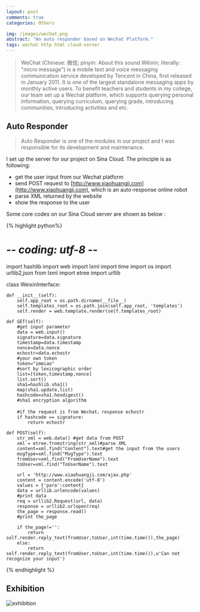 ```yaml
---
layout: post
comments: true
categories: Others

img: /images/wechat.png
abstract: "An auto responder based on Wechat Platform."
tags: wechat http html cloud-server
---
```


> WeChat (Chinese: 微信; pinyin: About this sound Wēixìn; literally: "micro message") is a mobile text and voice messaging communication service developed by Tencent in China, first released in January 2011. It is one of the largest standalone messaging apps by monthly active users. To benefit teachers and students in my college, our team set up a Wechat platform, which supports querying personal information, querying curriculum, querying grade, introducing communities, introducing activities and etc.


## Auto Responder

> Auto Responder is one of the modules in our project and I was responsible for its development and maintenance.

I set up the server for our project on Sina Cloud. The principle is as following:

* get the user input from our Wechat platform
* send POST request to [http://www.xiaohuangji.com](http://www.xiaohuangji.com), which is an auto-response online robot
* parse XML returned by the website
* show the response to the user

Some core codes on our Sina Cloud server are shown as below :

{% highlight python%}
# -*- coding: utf-8 -*-
import hashlib
import web
import lxml
import time
import os
import urllib2,json
from lxml import etree
import urllib

class WeixinInterface:

    def __init__(self):
        self.app_root = os.path.dirname(__file__)
        self.templates_root = os.path.join(self.app_root, 'templates')
        self.render = web.template.render(self.templates_root)

    def GET(self):
        #get input parameter
        data = web.input()
        signature=data.signature
        timestamp=data.timestamp
        nonce=data.nonce
        echostr=data.echostr
        #your own token
        token="immiao"
        #sort by lexicographic order
        list=[token,timestamp,nonce]
        list.sort()
        sha1=hashlib.sha1()
        map(sha1.update,list)
        hashcode=sha1.hexdigest()
        #sha1 encryption algorithm

        #if the request is from Wechat，response echostr
        if hashcode == signature:
            return echostr
        
    def POST(self):
        str_xml = web.data() #get data from POST
        xml = etree.fromstring(str_xml)#parse XML
        content=xml.find("Content").text#get the input from the users
        msgType=xml.find("MsgType").text
        fromUser=xml.find("FromUserName").text
        toUser=xml.find("ToUserName").text

        url = 'http://www.xiaohuangji.com/ajax.php'
        content = content.encode('utf-8')
        values = {'para':content}
        data = urllib.urlencode(values)
        #print data
        req = urllib2.Request(url, data)
        response = urllib2.urlopen(req)
        the_page = response.read()
        #print the_page

        if the_page!='':
            return self.render.reply_text(fromUser,toUser,int(time.time()),the_page)
        else:
            return self.render.reply_text(fromUser,toUser,int(time.time()),u'Can not recognize your input')
{% endhighlight %}

## Exhibition

![exhibition](./exhibition.png)